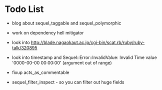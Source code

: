 Todo List
=============

* blog about sequel\_taggable and sequel\_polymorphic
* work on dependency hell mitigator
* look into http://blade.nagaokaut.ac.jp/cgi-bin/scat.rb/ruby/ruby-talk/320895

* look into timestamp and Sequel::Error::InvalidValue: Invalid Time value '0000-00-00 00:00:00' (argument out of range)

* fixup acts_as_commentable
* sequel_filter_inspect - so you can filter out huge fields